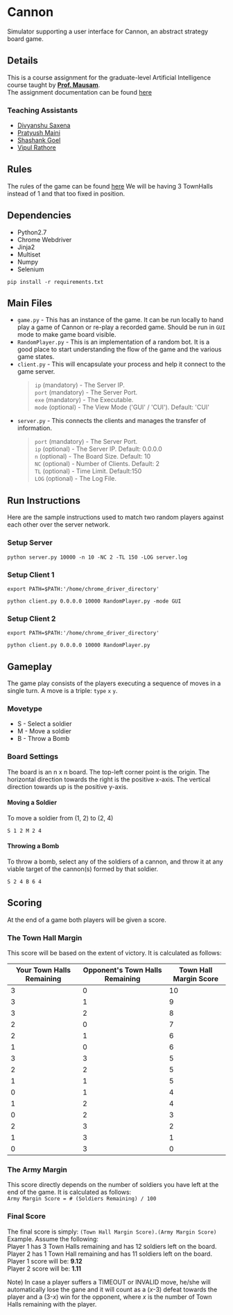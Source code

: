 # Cannon
Simulator supporting a user interface for Cannon, an abstract strategy board game.

## Details
This is a course assignment for the graduate-level Artificial Intelligence course taught by [**Prof. Mausam**](http://homes.cs.washington.edu/~mausam).  
The assignment documentation can be found [here]()

### Teaching Assistants
+ [Divyanshu Saxena](https://github.com/DivyanshuSaxena)
+ [Pratyush Maini](https://github.com/pratyush911)
+ [Shashank Goel](https://github.com/goelShashank007)
+ [Vipul Rathore](https://github.com/rathorevipul28)

## Rules
The rules of the game can be found [here](https://nestorgames.com/rulebooks/CANNON_EN.pdf)
We will be having 3 TownHalls instead of 1 and that too fixed in position.

## Dependencies
+ Python2.7
+ Chrome Webdriver
+ Jinja2
+ Multiset
+ Numpy
+ Selenium

`pip install -r requirements.txt`

## Main Files
+ `game.py` - This has an instance of the game. It can be run locally to hand play a game of Cannon or re-play a recorded game. Should be run in `GUI` mode to make game board visible.
+ `RandomPlayer.py` - This is an implementation of a random bot. It is a good place to start understanding the flow of the game and the various game states.
+ `client.py` - This will encapsulate your process and help it connect to the game server.
  > `ip` (mandatory) - The Server IP.  
  > `port` (mandatory) - The Server Port.  
  > `exe` (mandatory) - The Executable.  
  > `mode` (optional) - The View Mode ('GUI' / 'CUI'). Default: 'CUI'  
+ `server.py` - This connects the clients and manages the transfer of information.
  > `port` (mandatory) - The Server Port.  
  > `ip` (optional) - The Server IP. Default: 0.0.0.0   
  > `n` (optional) - The Board Size. Default: 10  
  > `NC` (optional) - Number of Clients. Default: 2  
  > `TL` (optional) - Time Limit. Default:150  
  > `LOG` (optional) - The Log File.  

## Run Instructions
Here are the sample instructions used to match two random players against each other over the server network.
### Setup Server
`python server.py 10000 -n 10 -NC 2 -TL 150 -LOG server.log`
### Setup Client 1
`export PATH=$PATH:'/home/chrome_driver_directory'`

`python client.py 0.0.0.0 10000 RandomPlayer.py -mode GUI`
### Setup Client 2
`export PATH=$PATH:'/home/chrome_driver_directory'`

`python client.py 0.0.0.0 10000 RandomPlayer.py`

## Gameplay
The game play consists of the players executing a sequence of moves in a single turn.
A move is a triple: `type` `x` `y`.  

### Movetype
+ S - Select a soldier
+ M - Move a soldier
+ B - Throw a Bomb

### Board Settings
The board is an n x n board.
The top-left corner point is the origin.
The horizontal direction towards the right is the positive x-axis.
The vertical direction towards up is the positive y-axis.

#### Moving a Soldier
To move a soldier from (1, 2) to (2, 4)

`S 1 2 M 2 4`

#### Throwing a Bomb
To throw a bomb, select any of the soldiers of a cannon, and throw it at any viable target of the cannon(s) formed by that soldier.

`S 2 4 B 6 4`

## Scoring
At the end of a game both players will be given a score.

### The Town Hall Margin
This score will be based on the extent of victory. It is calculated as follows:  

| Your Town Halls Remaining | Opponent's Town Halls Remaining | Town Hall Margin Score |  
| ------------- | ------------- | ------------- |
| 3 | 0 | 10 |  
| 3 | 1 | 9 |  
| 3 | 2 | 8 |  
| 2 | 0 | 7 |  
| 2 | 1 | 6 |  
| 1 | 0 | 6 |  
| 3 | 3 | 5 |  
| 2 | 2 | 5 |  
| 1 | 1 | 5 |  
| 0 | 1 | 4 |  
| 1 | 2 | 4 |  
| 0 | 2 | 3 |  
| 2 | 3 | 2 |  
| 1 | 3 | 1 |  
| 0 | 3 | 0 |  

### The Army Margin
This score directly depends on the number of soldiers you have left at the end of the game. It is calculated as follows:  
`Army Margin Score = # (Soldiers Remaining) / 100`

### Final Score
The final score is simply: `(Town Hall Margin Score).(Army Margin Score)`
Example. Assume the following:  
Player 1 has 3 Town Halls remaining and has 12 soldiers left on the board.  
Player 2 has 1 Town Hall remaining and has 11 soldiers left on the board.  
Player 1 score will be: **9.12**  
Player 2 score will be: **1.11**  

Note) In case a player suffers a TIMEOUT or INVALID move, he/she will automatically lose the gane and it will count as a (*x*-3) defeat towards the player and a (3-*x*) win for the opponent, where *x* is the number of Town Halls remaining with the player.
